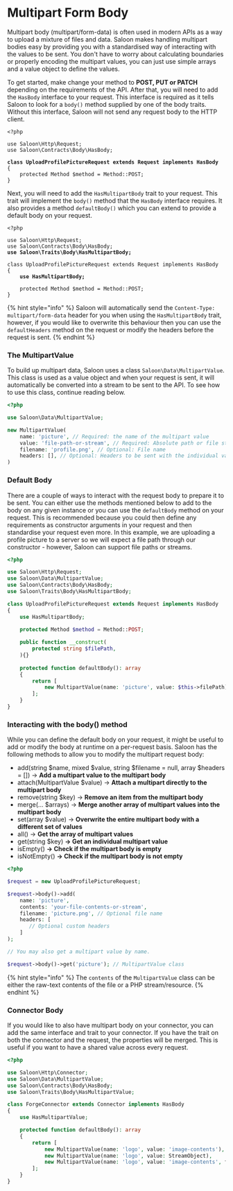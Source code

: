# Multipart Form Body

Multipart body (multipart/form-data) is often used in modern APIs as a way to upload a mixture of files and data. Saloon makes handling multipart bodies easy by providing you with a standardised way of interacting with the values to be sent. You don't have to worry about calculating boundaries or properly encoding the multipart values, you can just use simple arrays and a value object to define the values.

To get started, make change your method to **POST, PUT or PATCH** depending on the requirements of the API. After that, you will need to add the `HasBody` interface to your request. This interface is required as it tells Saloon to look for a `body()` method supplied by one of the body traits. Without this interface, Saloon will not send any request body to the HTTP client.

<pre class="language-php"><code class="lang-php">&#x3C;?php

use Saloon\Http\Request;
use Saloon\Contracts\Body\HasBody;

<strong>class UploadProfilePictureRequest extends Request implements HasBody
</strong>{
    protected Method $method = Method::POST;
}
</code></pre>

Next, you will need to add the `HasMultipartBody` trait to your request. This trait will implement the `body()` method that the `HasBody` interface requires. It also provides a method `defaultBody()` which you can extend to provide a default body on your request.

<pre class="language-php"><code class="lang-php">&#x3C;?php

use Saloon\Http\Request;
use Saloon\Contracts\Body\HasBody;
<strong>use Saloon\Traits\Body\HasMultipartBody;
</strong>
class UploadProfilePictureRequest extends Request implements HasBody
{
<strong>    use HasMultipartBody;
</strong>
    protected Method $method = Method::POST;
}
</code></pre>

{% hint style="info" %}
Saloon will automatically send the `Content-Type: multipart/form-data` header for you when using the `HasMultipartBody` trait, however, if you would like to overwrite this behaviour then you can use the `defaultHeaders` method on the request or modify the headers before the request is sent.
{% endhint %}

### The MultipartValue

To build up multipart data, Saloon uses a class `Saloon\Data\MultipartValue`. This class is used as a value object and when your request is sent, it will automatically be converted into a stream to be sent to the API. To see how to use this class, continue reading below.

```php
<?php

use Saloon\Data\MultipartValue;

new MultipartValue(
    name: 'picture', // Required: the name of the multipart value
    value: 'file-path-or-stream', // Required: Absolute path or file stream
    filename: 'profile.png', // Optional: File name
    headers: [], // Optional: Headers to be sent with the individual value
)
```

### Default Body

There are a couple of ways to interact with the request body to prepare it to be sent. You can either use the methods mentioned below to add to the body on any given instance or you can use the `defaultBody` method on your request. This is recommended because you could then define any requirements as constructor arguments in your request and then standardise your request even more. In this example, we are uploading a profile picture to a server so we will expect a file path through our constructor - however, Saloon can support file paths or streams.

```php
<?php

use Saloon\Http\Request;
use Saloon\Data\MultipartValue;
use Saloon\Contracts\Body\HasBody;
use Saloon\Traits\Body\HasMultipartBody;

class UploadProfilePictureRequest extends Request implements HasBody
{
    use HasMultipartBody;

    protected Method $method = Method::POST;
    
    public function __construct(
        protected string $filePath,
    ){}
    
    protected function defaultBody(): array
    {
        return [
            new MultipartValue(name: 'picture', value: $this->filePath)
        ];
    }
}
```

### Interacting with the body() method

While you can define the default body on your request, it might be useful to add or modify the body at runtime on a per-request basis. Saloon has the following methods to allow you to modify the multipart request body:

* add(string $name, mixed $value, string $filename = null, array $headers = \[]) -> **Add a multipart value to the  multipart body**
* attach(MultipartValue $value) -> **Attach a multipart directly to the  multipart body**
* remove(string $key) -> **Remove an item from the multipart body**
* merge(... $arrays) -> **Merge another array of multipart values into the multipart body**
* set(array $value) ->  **Overwrite the entire multipart body with a different set of values**
* all() -> **Get the array of multipart values**
* get(string $key) **-> Get an individual multipart value**
* isEmpty() **-> Check if the multipart body is empty**
* isNotEmpty() **-> Check if the multipart body is not empty**

```php
<?php

$request = new UploadProfilePictureRequest;

$request->body()->add(
    name: 'picture',
    contents: 'your-file-contents-or-stream', 
    filename: 'picture.png', // Optional file name
    headers: [
       // Optional custom headers
    ]
);

// You may also get a multipart value by name.

$request->body()->get('picture'); // MultipartValue class

```

{% hint style="info" %}
The `contents` of the `MultipartValue` class can be either the raw-text contents of the file or a PHP stream/resource.
{% endhint %}

### Connector Body

If you would like to also have multipart body on your connector, you can add the same interface and trait to your connector. If you have the trait on both the connector and the request, the properties will be merged. This is useful if you want to have a shared value across every request.

```php
<?php

use Saloon\Http\Connector;
use Saloon\Data\MultipartValue;
use Saloon\Contracts\Body\HasBody;
use Saloon\Traits\Body\HasMultipartValue;

class ForgeConnector extends Connector implements HasBody
{
    use HasMultipartValue;

    protected function defaultBody(): array
    {
        return [
            new MultipartValue(name: 'logo', value: 'image-contents'), 
            new MultipartValue(name: 'logo', value: StreamObject), 
            new MultipartValue(name: 'logo', value: 'image-contents', filename: 'logo.png', headers: [...]),
        ];
    }
}
```

